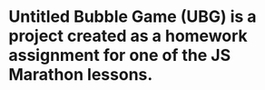 # Untitled Bubble Game (UBG) is a project created as a homework assignment for one of the JS Marathon lessons.
